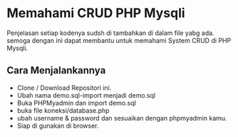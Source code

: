 # Memahami CRUD PHP Mysqli

Penjelasan setiap kodenya sudsh di tambahkan di dalam file yabg ada. semoga dengan ini dapat membantu untuk memahami System CRUD di PHP Mysqli.

## Cara Menjalankannya

- Clone / Download Repositori ini.
- Ubah nama demo.sql-import menjadi demo.sql
- Buka PHPMyadmin dan import demo.sql
- buka file koneksi/database.php
- ubah username & password dan sesuaikan dengan phpmyadmin kamu.
- Siap di gunakan di browser.

